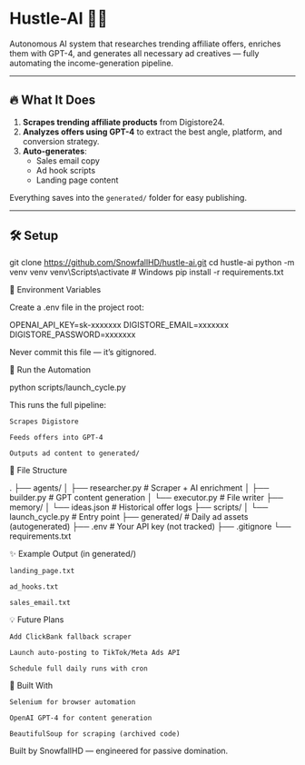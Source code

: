 # Hustle-AI 🧠💸

Autonomous AI system that researches trending affiliate offers, enriches them with GPT-4, and generates all necessary ad creatives — fully automating the income-generation pipeline.

---

## 🔥 What It Does

1. **Scrapes trending affiliate products** from Digistore24.
2. **Analyzes offers using GPT-4** to extract the best angle, platform, and conversion strategy.
3. **Auto-generates**:
   - Sales email copy
   - Ad hook scripts
   - Landing page content

Everything saves into the `generated/` folder for easy publishing.

---

## 🛠️ Setup

git clone https://github.com/SnowfallHD/hustle-ai.git
cd hustle-ai
python -m venv venv
venv\Scripts\activate     # Windows
pip install -r requirements.txt

🔐 Environment Variables

Create a .env file in the project root:

OPENAI_API_KEY=sk-xxxxxxx
DIGISTORE_EMAIL=xxxxxxx
DIGISTORE_PASSWORD=xxxxxxx

Never commit this file — it’s gitignored.

🚀 Run the Automation

python scripts/launch_cycle.py

This runs the full pipeline:

    Scrapes Digistore

    Feeds offers into GPT-4

    Outputs ad content to generated/

📂 File Structure

.
├── agents/
│   ├── researcher.py       # Scraper + AI enrichment
│   ├── builder.py          # GPT content generation
│   └── executor.py         # File writer
├── memory/
│   └── ideas.json          # Historical offer logs
├── scripts/
│   └── launch_cycle.py     # Entry point
├── generated/              # Daily ad assets (autogenerated)
├── .env                    # Your API key (not tracked)
├── .gitignore
└── requirements.txt

✨ Example Output (in generated/)

    landing_page.txt

    ad_hooks.txt

    sales_email.txt

💡 Future Plans

    Add ClickBank fallback scraper

    Launch auto-posting to TikTok/Meta Ads API

    Schedule full daily runs with cron

🤖 Built With

    Selenium for browser automation

    OpenAI GPT-4 for content generation

    BeautifulSoup for scraping (archived code)

    
Built by SnowfallHD — engineered for passive domination.